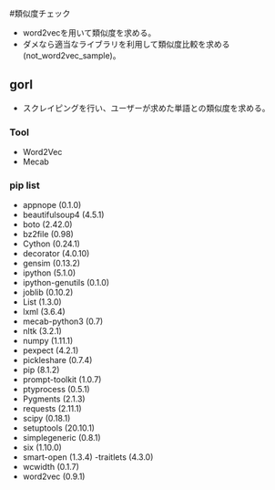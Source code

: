#類似度チェック

- word2vecを用いて類似度を求める。
- ダメなら適当なライブラリを利用して類似度比較を求める(not_word2vec_sample)。

## gorl
- スクレイピングを行い、ユーザーが求めた単語との類似度を求める。

### Tool
- Word2Vec
- Mecab

### pip list
- appnope (0.1.0)
- beautifulsoup4 (4.5.1)
- boto (2.42.0)
- bz2file (0.98)
- Cython (0.24.1)
- decorator (4.0.10)
- gensim (0.13.2)
- ipython (5.1.0)
- ipython-genutils (0.1.0)
- joblib (0.10.2)
- List (1.3.0)
- lxml (3.6.4)
- mecab-python3 (0.7)
- nltk (3.2.1)
- numpy (1.11.1)
- pexpect (4.2.1)
- pickleshare (0.7.4)
- pip (8.1.2)
- prompt-toolkit (1.0.7)
- ptyprocess (0.5.1)
- Pygments (2.1.3)
- requests (2.11.1)
- scipy (0.18.1)
- setuptools (20.10.1)
- simplegeneric (0.8.1)
- six (1.10.0)
- smart-open (1.3.4)
-traitlets (4.3.0)
- wcwidth (0.1.7)
- word2vec (0.9.1)